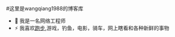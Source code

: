 #这里是wangqiang1988的博客库
- 🔭 我是一名网络工程师
- ⚡ 我喜欢[跑步](https://wangqiang1988.github.io/running_page/),游戏，钓鱼，电影，骑车，网上瞎看和各种新鲜的事物
<!--
**wangqiang1988/wangqiang1988** is a ✨ _special_ ✨ repository because its `README.md` (this file) appears on your GitHub profile.

Here are some ideas to get you started:

- 🔭 I’m currently working on ...
- 🌱 I’m currently learning ...
- 👯 I’m looking to collaborate on ...
- 🤔 I’m looking for help with ...
- 💬 Ask me about ...
- 📫 How to reach me: ...
- 😄 Pronouns: ...
- ⚡ Fun fact: ...
-->

